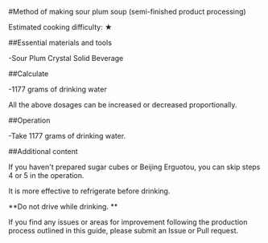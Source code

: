 #Method of making sour plum soup (semi-finished product processing)

Estimated cooking difficulty: ★

##Essential materials and tools

-Sour Plum Crystal Solid Beverage

##Calculate

-1177 grams of drinking water

All the above dosages can be increased or decreased proportionally.

##Operation

-Take 1177 grams of drinking water.

##Additional content

If you haven't prepared sugar cubes or Beijing Erguotou, you can skip steps 4 or 5 in the operation.

It is more effective to refrigerate before drinking.

**Do not drive while drinking. **

If you find any issues or areas for improvement following the production process outlined in this guide, please submit an Issue or Pull request.